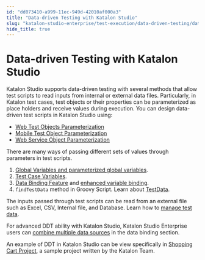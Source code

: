 ```yaml
---
id: "dd073410-a999-11ec-949d-42010af000a3"
title: "Data-driven Testing with Katalon Studio"
slug: "katalon-studio-enterprise/test-execution/data-driven-testing/data-driven-testing-with-katalon-studio"
hide_title: true
---
```

  

# <a id="id" class="anchor_top_offset"/><a id="ariaid-title1" class="anchor_top_offset"/>Data-driven Testing with Katalon Studio

  
    
<p xmlns="http://www.w3.org/1999/xhtml" className="p">Katalon Studio supports data-driven testing with several methods   that allow test scripts to read inputs from internal or external   data files. Particularly, in Katalon test cases, test objects or   their properties can be parameterized as place holders and receive   values during execution. You can design data-driven test scripts in   Katalon Studio using:</p> 
    
<ul xmlns="http://www.w3.org/1999/xhtml" className="ul">   <li className="li">     <a className="xref j-external-link" href="https://docs.katalon.com/katalon-studio/docs/manage-test-object.html" target="_blank">Web       Test Objects Parameterization</a>   </li>   <li className="li">     <a className="xref j-external-link" href="https://docs.katalon.com/katalon-studio/docs/parameterize-mobile-test-object-properties.html" target="_blank">Mobile       Test Object Parameterization</a>   </li>   <li className="li">     <a className="xref j-external-link" href="https://docs.katalon.com/katalon-studio/docs/parameterize-a-web-service-object.html" target="_blank">Web       Service Object Parameterization</a>   </li> </ul> 
    
<p xmlns="http://www.w3.org/1999/xhtml" className="p">There are many ways of passing different sets of values through   parameters in test scripts.</p> 
    
<ol xmlns="http://www.w3.org/1999/xhtml" className="ol">   <li className="li">     <a className="xref j-external-link" href="https://docs.katalon.com/katalon-studio/docs/global-variables.html" target="_blank">Global       Variables and parameterized global variables</a>.</li>   <li className="li">     <a className="xref j-external-link" href="https://docs.katalon.com/katalon-studio/docs/test-case-variables.html" target="_blank">Test       Case Variables</a>.</li>   <li className="li">     <a className="xref j-external-link" href="https://docs.katalon.com/katalon-studio/docs/run-test-case-external-data.html" target="_blank">Data       Binding Feature</a> and <a className="xref j-external-link" href="https://docs.katalon.com/katalon-studio/docs/bind-as-string.html" target="_blank">enhanced       variable binding</a>.</li>   <li className="li">     <code className="ph codeph">findTestData</code> method in Groovy Script. Learn about     <a className="xref j-external-link" href="https://docs.katalon.com/javadoc/com/kms/katalon/core/testdata/TestData.html" target="_blank">TestData</a>.</li> </ol> 
    
<p xmlns="http://www.w3.org/1999/xhtml" className="p">The inputs passed through test scripts can be read from an   external file such as Excel, CSV, Internal file, and Database.   Learn how to <a className="xref j-external-link" href="https://docs.katalon.com/katalon-studio/docs/manage-test-data.html" target="_blank">manage     test data</a>.</p> 
    
<p xmlns="http://www.w3.org/1999/xhtml" className="p">For advanced DDT ability with Katalon Studio, Katalon Studio   Enterprise users can <a className="xref j-external-link" href="https://docs.katalon.com/katalon-studio/docs/combine-multiple-data-sources.html" target="_blank">combine     multiple data sources</a> in the data binding section.</p> 
    
<p xmlns="http://www.w3.org/1999/xhtml" className="p">An example of DDT in Katalon Studio can be view specifically in   <a className="xref j-external-link" href="https://docs.katalon.com/katalon-studio/docs/shopping-cart-prj.html#test-suites" target="_blank">Shopping     Cart Project</a>, a sample project written by the Katalon Team.</p> 
  

